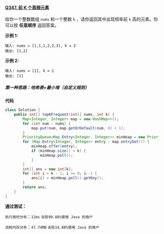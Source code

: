 #### [Q347. 前 K 个高频元素](https://leetcode.cn/problems/top-k-frequent-elements/description/?envType=study-plan-v2&envId=top-100-liked)

给你一个整数数组 `nums` 和一个整数 `k` ，请你返回其中出现频率前 `k` 高的元素。你可以按 **任意顺序** 返回答案。

 

**示例 1:**

```
输入: nums = [1,1,1,2,2,3], k = 2
输出: [1,2]
```

**示例 2:**

```
输入: nums = [1], k = 1
输出: [1]
```

 

##### 第一种思路：哈希表+最小堆（自定义规则）

**代码**

```java
class Solution {
    public int[] topKFrequent(int[] nums, int k) {
        Map<Integer, Integer> map = new HashMap<>();
        for (int num : nums) {
            map.put(num, map.getOrDefault(num, 0) + 1);
        }
        PriorityQueue<Map.Entry<Integer, Integer>> minHeap = new PriorityQueue<>((a, b) -> a.getValue() - b.getValue());
        for (Map.Entry<Integer, Integer> entry : map.entrySet()) {
            minHeap.offer(entry);
            if (minHeap.size() > k) {
                minHeap.poll();
            }
        }
        int[] ans = new int[k];
        for (int i = k - 1; i >= 0; i--) {
            ans[i] = minHeap.poll().getKey();
        }
        return ans;
    }
}
```

**通过测试：**

`执行用时分布`：`12ms`			`击败90.88%使用 Java 的用户`

`消耗内存分布`：`47.74MB`	`击败14.88%使用 Java 的用户`
